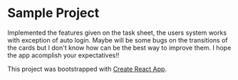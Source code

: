 # Sample Project

Implemented the features given on the task sheet, the users system works with exception of auto login.
Maybe will be some bugs on the transitions of the cards but I don't know how can be the best way to improve them.
I hope the app acomplish your expectatives!!

This project was bootstrapped with [Create React App](https://github.com/facebook/create-react-app).
